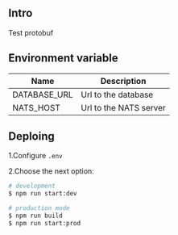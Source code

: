 
## Intro

Test protobuf

## Environment variable

| Name  | Description |
| ------------- | ------------- |
| DATABASE_URL  | Url to the database |
| NATS_HOST  | Url to the NATS server  |

## Deploing
1.Configure `.env`

2.Choose the next option:

```bash
# development
$ npm run start:dev

# production mode
$ npm run build
$ npm run start:prod
```